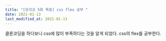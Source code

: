 ```yaml
---
title: "[모각코 5회 목표] css flex 공부 "
date: 2021-01-13
last_modified_at: 2021-01-13
---
```

클론코딩을 하다보니 css에 많이 부족하다는 것을 알게 되었다. css의 flex를 공부한다.   